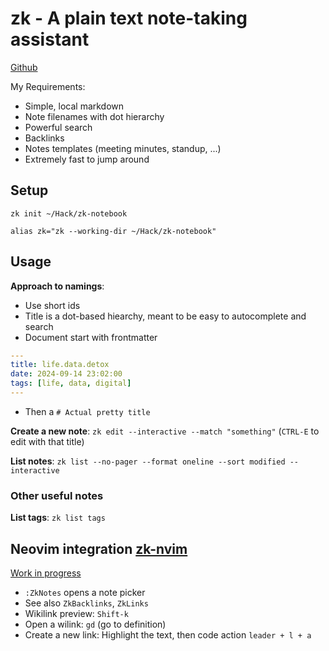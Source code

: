 # zk - A plain text note-taking assistant

[Github](https://github.com/zk-org/zk)

My Requirements:
- Simple, local markdown
- Note filenames with dot hierarchy
- Powerful search
- Backlinks
- Notes templates (meeting minutes, standup, ...)
- Extremely fast to jump around

## Setup

```
zk init ~/Hack/zk-notebook

alias zk="zk --working-dir ~/Hack/zk-notebook"
```

## Usage

**Approach to namings**:
- Use short ids
- Title is a dot-based hiearchy, meant to be easy to autocomplete and search
- Document start with frontmatter

```yaml
---
title: life.data.detox
date: 2024-09-14 23:02:00
tags: [life, data, digital]
---
```

- Then a `# Actual pretty title`

**Create a new note**: `zk edit --interactive --match "something"` (`CTRL-E` to edit with that title)

**List notes**: `zk list --no-pager --format oneline --sort modified --interactive`

### Other useful notes

**List tags**: `zk list tags`

## Neovim integration [zk-nvim](https://github.com/zk-org/zk-nvim)

[Work in progress](https://github.com/zk-org/zk/issues/22)

- `:ZkNotes` opens a note picker
- See also `ZkBacklinks`, `ZkLinks`
- Wikilink preview: `Shift-k`
- Open a wilink: `gd` (go to definition)
- Create a new link: Highlight the text, then code action `leader + l + a`


